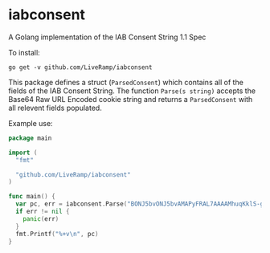 # iabconsent
A Golang implementation of the IAB Consent String 1.1 Spec

To install:
```
go get -v github.com/LiveRamp/iabconsent
```

This package defines a struct (`ParsedConsent`) which contains all of the fields of the IAB Consent String. The function `Parse(s string)` accepts the Base64 Raw URL Encoded cookie string and returns a `ParsedConsent` with all relevent fields populated.

Example use:
```go
package main

import (
  "fmt"

  "github.com/LiveRamp/iabconsent"
)

func main() {
  var pc, err = iabconsent.Parse("BONJ5bvONJ5bvAMAPyFRAL7AAAAMhuqKklS-gAAAAAAAAAAAAAAAAAAAAAAAAAA")
  if err != nil {
    panic(err)
  }
  fmt.Printf("%+v\n", pc)
}
```

